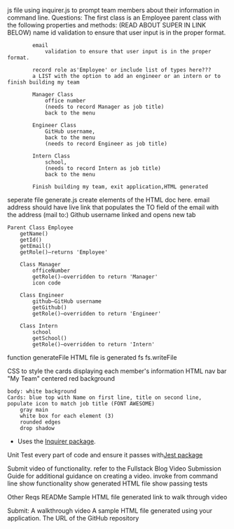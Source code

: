 

js file using inquirer.js to prompt team members about their information in command line.
    Questions: 
        The first class is an Employee parent class with the following properties and methods: (READ ABOUT SUPER IN LINK BELOW)
            name
            id
                validation to ensure that user input is in the proper format.

            email
                validation to ensure that user input is in the proper format.

            record role as'Employee' or include list of types here???
            a LIST with the option to add an engineer or an intern or to finish building my team

            Manager Class 
                office number
                (needs to record Manager as job title)
                back to the menu

            Engineer Class
                GitHub username, 
                back to the menu
                (needs to record Engineer as job title)
            
            Intern Class
                school, 
                (needs to record Intern as job title)
                back to the menu

            Finish building my team, exit application,HTML generated
        

seperate file generate.js
    create elements of the HTML doc here.
    email address should have live link that populates the TO field of the email with the address (mail to:)
    Github username linked and opens new tab

    Parent Class Employee
        getName()
        getId()
        getEmail()
        getRole()—returns 'Employee'

        Class Manager
            officeNumber
            getRole()—overridden to return 'Manager'
            icon code 
        
        Class Engineer
            github—GitHub username
            getGithub()
            getRole()—overridden to return 'Engineer'

        Class Intern
            school
            getSchool()
            getRole()—overridden to return 'Intern'


function generateFile HTML file is generated
    fs
    fs.writeFile

CSS to style the cards displaying each member's information
HTML
    nav bar
    "My Team" centered
    red background

    body: white background
    Cards: blue top with Name on first line, title on second line, populate icon to match job title (FONT AWESOME)
        gray main
        white box for each element (3)
        rounded edges
        drop shadow

* Uses the [Inquirer package](https://www.npmjs.com/package/inquirer/v/8.2.4).

Unit Test every part of code and ensure it passes with[Jest package](https://www.npmjs.com/package/jest) 

Submit video of functionality.   refer to the Fullstack Blog Video Submission Guide for additional guidance on creating a video.
    invoke from command line
    show functionality
    show generated HTML file
    show passing tests

Other Reqs
READMe
Sample HTML file generated
link to walk through video 

Submit:
    A walkthrough video 
    A sample HTML file generated using your application.
    The URL of the GitHub repository

